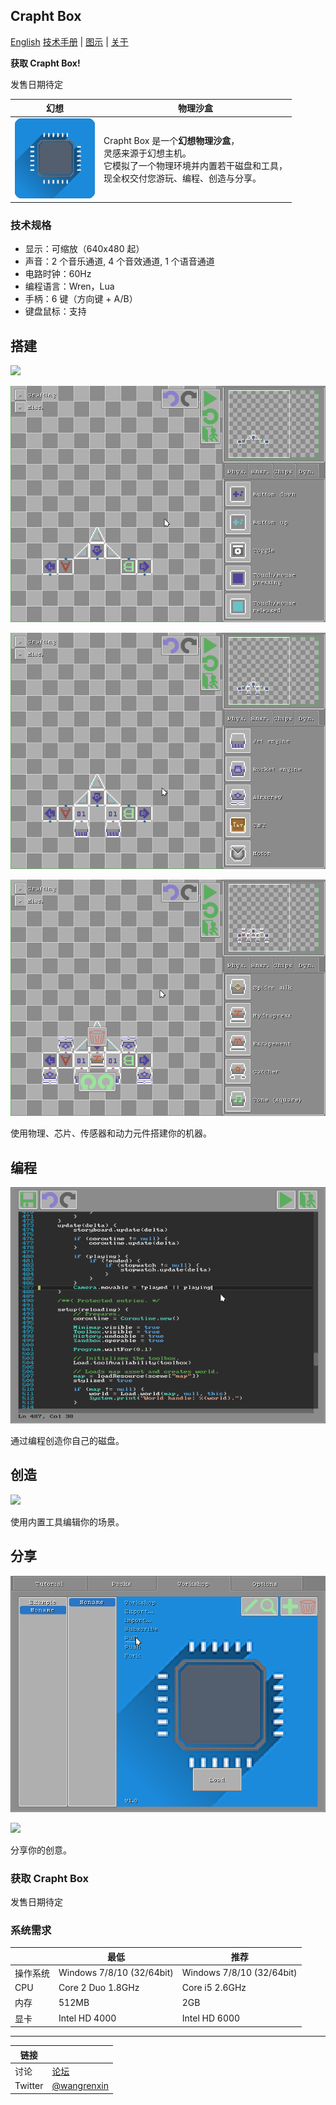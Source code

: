 <head>
<link rel="shortcut icon" type="image/x-icon" href="favicon.ico">
</head>

## Crapht Box

[English](https://paladin-t.github.io/crft/)
[技术手册](https://paladin-t.github.io/crft/docs/manual_cn) |
[图示](https://paladin-t.github.io/crft/docs/slides_cn) |
[关于](https://paladin-t.github.io/crft/pages/about_cn)

**获取 Crapht Box!**

发售日期待定

<!-- [![Steam 上的 Crapht Box](pages/imgs/steam.png)](https://store.steampowered.com/app/1227090/) -->

| 幻想 | 物理沙盒 |
|----|----|
| <img src="pages/imgs/app.png" width="128"> | Crapht Box 是一个**幻想物理沙盒**， <br /> 灵感来源于幻想主机。 <br /> 它模拟了一个物理环境并内置若干磁盘和工具， <br /> 现全权交付您游玩、编程、创造与分享。 |

### 技术规格

* 显示：可缩放（640x480 起）
* 声音：2 个音乐通道, 4 个音效通道, 1 个语音通道
* 电路时钟：60Hz
* 编程语言：Wren，Lua
* 手柄：6 键（方向键 + A/B）
* 键盘鼠标：支持

## 搭建

![](pages/imgs/crafting0.gif)

![](pages/imgs/crafting1.gif)

![](pages/imgs/crafting2.gif)

![](pages/imgs/crafting3.gif)

使用物理、芯片、传感器和动力元件搭建你的机器。

## 编程

![](pages/imgs/programming0.png)

通过编程创造你自己的磁盘。

## 创造

![](pages/imgs/creating0.gif)

使用内置工具编辑你的场景。

## 分享

![](pages/imgs/sharing0.png)

![](pages/imgs/sharing1.gif)

分享你的创意。

### 获取 Crapht Box

发售日期待定

<!-- [![Steam 上的 Crapht Box](pages/imgs/on_steam.png)](https://store.steampowered.com/app/1227090/) -->

### 系统需求

| | 最低 | 推荐 |
|----|----|----|
| 操作系统 | Windows 7/8/10 (32/64bit) | Windows 7/8/10 (32/64bit) |
| CPU | Core 2 Duo 1.8GHz | Core i5 2.6GHz |
| 内存 | 512MB | 2GB |
| 显卡 | Intel HD 4000 | Intel HD 6000 |

<hr>

| 链接 | |
|----|----|
| 讨论 | [论坛](https://steamcommunity.com/app/1227090/discussions/) |
| Twitter | [@wangrenxin](https://twitter.com/wangrenxin) |
